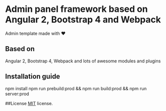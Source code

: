 # Admin panel framework based on Angular 2, Bootstrap 4 and Webpack

Admin template made with :heart:

## Based on
Angular 2, Bootstrap 4, Webpack and lots of awesome modules and plugins

## Installation guide
npm install
npm run prebuild:prod && npm run build:prod && npm run server:prod

##License
[MIT](LICENSE.txt) license.

